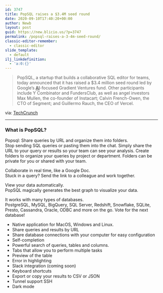 ```yaml
---
id: 3747
title: PopSQL raises a $3.4M seed round
date: 2020-09-10T17:40:20+00:00
author: Newb
layout: post
guid: https://new.blicio.us/?p=3747
permalink: /popsql-raises-a-3-4m-seed-round/
classic-editor-remember:
  - classic-editor
slide_template:
  - default
ilj_linkdefinition:
  - 'a:0:{}'
---
```

> PopSQL, a startup that builds a collaborative SQL editor for teams, today announced that it has raised a $3.4 million seed round led by Google’s [AI](https://new.blicio.us/why-artificial-intelligence-is-still-not-that-intelligent/)-focused Gradient Ventures fund. Other participants include Y Combinator and FundersClub, as well as angel investors Max Mullen, the co-founder of Instacart; Calvin French-Owen, the CTO of Segment; and Guillermo Rauch, the CEO of Vercel.

via: [TechCrunch](https://techcrunch.com/2020/09/08/popsql-raises-3-4m-seed-round-for-its-collaborative-sql-editor/?utm_source=angellist "TechCrunch")

* * *

### What is PopSQL?

Popsql: Share queries by URL and organize them into folders.  
Stop sending SQL queries or pasting them into the chat. Simply share the URL to your query or results so your team can see your analysis. Create folders to organize your queries by project or department. Folders can be private for you or shared with your team.

Collaborate in real time, like a Google Doc.  
Stuck in a query? Send the link to a colleague and work together.

View your data automatically.  
PopSQL magically generates the best graph to visualize your data.

It works with many types of databases.  
PostgreSQL, MySQL, BigQuery, SQL Server, Redshift, Snowflake, SQLite, Presto, Cassandra, Oracle, ODBC and more on the go. Vote for the next database!

  * Native application for MacOS, Windows and Linux.
  * Share queries and results by URL
  * Share database connections with your computer for easy configuration
  * Self-completion
  * Powerful search of queries, tables and columns.
  * Tabs that allow you to perform multiple tasks
  * Preview of the table
  * Error in highlighting
  * Slack integration (coming soon)
  * Keyboard shortcuts
  * Export or copy your results to CSV or JSON
  * Tunnel support SSH
  * Dark mode